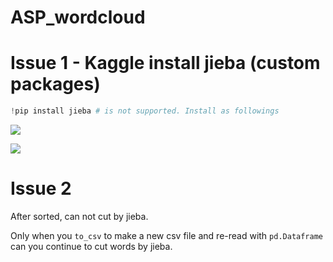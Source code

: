 # ASP_wordcloud

# Issue 1 - Kaggle install jieba (custom packages)

```python
!pip install jieba # is not supported. Install as followings
``` 


![](https://github.com/davidkorea/ASP_wordcloud/blob/master/README/1.jpg)

![](https://github.com/davidkorea/ASP_wordcloud/blob/master/README/2.jpg)


# Issue 2 

After sorted, can not cut by jieba.

Only when you ```to_csv``` to make a new csv file and re-read with ```pd.Dataframe``` can you continue to cut words by jieba.
